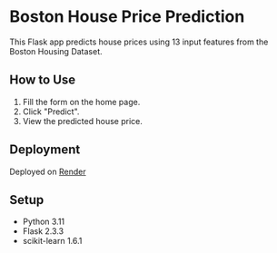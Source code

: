 # Boston House Price Prediction

This Flask app predicts house prices using 13 input features from the Boston Housing Dataset.

## How to Use
1. Fill the form on the home page.
2. Click "Predict".
3. View the predicted house price.

## Deployment
Deployed on [Render](https://render.com)

## Setup
- Python 3.11
- Flask 2.3.3
- scikit-learn 1.6.1
